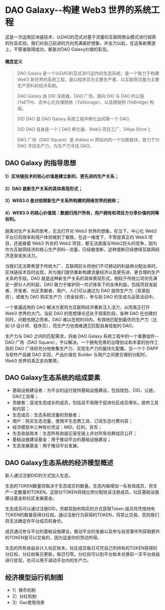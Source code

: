 # DAO Galaxy--构建 Web3 世界的系统工程
这是一次运用区块链技术、以DAO的范式对基于流量的互联网商业模式进行探索的社会实验。我们对自己前进的方向充满美好想象，并全力以赴。在这条新赛道上，不管谁取得成功，都是对DAO Galaxy价值的彰显。

#### 概念定义

>
> DAO Galaxy 是一个以DAO的范式进行运作的生态系统，是一个致力于构建 Web3 新世界的系统工程，是以程序员为主要生产者、以互联网流量为主要生产资料的经济系统。
> 
> DAO Galaxy 由 DID 注册器、DAO 广场、面向 DID 与 DAO 的公链 (YaETH)、去中心化存储网络（YaStorage）、以及跨链桥 (YaBridge) 构成。
> 
> DID DAO 是 DAO Galaxy 系统工程中孵化出的第一个 DAO;
>
> DID DAO 自身是一个 [ DAO 孵化器、Web3 项目工厂、DApp Store ];
>
> DAO 广场（DAO Square）是 diddao.io 网站内的一个功能板块，致力于为 DAO 寻找生产力，为生产力寻找 DAO。
>

## DAO Galaxy 的指导思想

#### 1）区块链技术的核心价值是建立新的、更先进的生产关系；

#### 2）DAO 是新生产关系的具体表现形式；

#### 3）WEB3.0 是对依照新生产关系所构建的网络世界的统称；

#### 4）WEB3.0 的核心价值观：数据归用户所有，用户拥有和项目方分享价值的同等权利。

脱离对生产关系的思考，无法打开对 Web3 世界的想象。在当下，中心化 Web2 平台已将效率和用户体验做到了极致，在这一维度下，不管是真正的 Web3 项目，还是披着 Web3 外衣的 Web2 项目，都无法直面与Web2巨头的竞争，因为作为互联网经济的核心生产资料--流量，已经被垄断，这种垄断已经使得互联网经济逐渐丧失活力。

当我们无法寄希望于传统大厂、互联网巨头将他们不可撼动的利益再分配出来时，区块链技术及时出现，并为我们提供重新构建流量经济以及更先进、更合理的生产关系的手段。DAO 就是这种新生产关系的具体表现形式。相较于传统公司优先满足一部分人的利益，DAO 致力于维护同一共识体系下的全体利益，包括项目发起者、开发者、社区贡献者、用户。人们可以通过为 DAO 提供生产力（资源投资），或者为 DAO 购买生产力（资金投资），参与到 DAO 的生成与运营活动中。

一个普遍适用的 DAO 解决方案将为互联网经济重新注入活力，从而真正打开 Web3 世界的大门。当前 DAO 的思想理论还处于探索阶段，各种 DAO 在创建的同时，问题也随之而来。DAO 难以在短时间内，有效地匹配到最优的生产力（比如 UI 设计师、程序员），而生产力也很难遇见匹配自身技能的 DAO。

生产力与 DAO 之间的匹配需求，将由 DAO Galaxy 系统工程中的一个重要组件--DAO 广场（DAO Square），予以解决。一个拥有完善的治理协议和丰富的协作工具的 DAO 广场将充分地聚集生产力、实现生产力的最优化配置。当一个个 DAPP 与软件产品被 DAO 实现，产品价值在 Builder 与用户之间更合理的分配时，Web3 世界将真正走向繁荣。


## DAO Galaxy生态系统的组成要素
- 基础设施建设者：为平台的运行提供基础设施建设，包括钱包，DID，公链，DAO工具等；
- 贡献者：促进生态成长的成员，包括且不局限于促进社区成员增长，提供工具和内容；
- 生态成员：生态系统流量的贡献者；
- 用户：购买生态流量，使用平生态费工具、订阅生态付费内容；
- 经济模型中三种有价凭证：MID，红利，货币；
- 生态收益账本：生态所有收益记录在链上并对所有社群成员公开；
- 基础设施建设基金：用于推动平台的基础设施建设；
- 生态发展基金：用于推动平台发展。


## DAO Galaxy生态系统的经济模型概述

新人通过注册DID的方式加入生态。

生态的TOKEN数量将取决于生态成员的数量。生态内每增加一名有效成员，将生产一定数量的TOKEN。这部分TOKEN将按比例分配给该注册成员，社区基础设施建设基金和社区发展基金。

生态成员可以通过注册DID，贡献奖励和购买的方式获取Token.成员将凭借持有TOKEN的数量获得分红权。通过注册行为获得的TOKEN，将禁止交易。否则我们将无法确定你平台成员的身份。

成员通过参与平台的基础设施建设，推动平台的发展以及参与投资事件所获取额外的TOKEN是可以交易的，因为这是你的劳动所得。

生态的所有收益会计入社区账本。社区成员每日可凭自己所持有的TOKEN获得的分红权，分红权每日更新，每日归零。分红权可以到平台账本兑换前一天平台收益进行变现，也可以用于调动平台内的生产力。


## 经济模型运行机制图
- 1）铸币机制
- 2）分红机制
- 3）Gas使用场景


